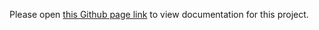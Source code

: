 Please open [this Github page link](https://sourabhkhot.github.io/dbt_ELT_Airbnb) to view documentation for this project.

